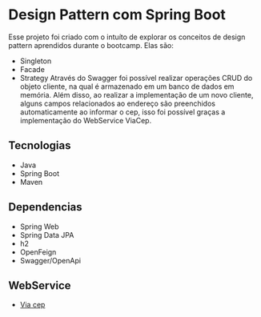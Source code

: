 
# Design Pattern com Spring Boot

Esse projeto foi criado com o intuíto de explorar os conceitos de design pattern aprendidos durante o bootcamp. Elas são:
* Singleton
* Facade
* Strategy
Através do Swagger foi possível realizar operações CRUD do objeto cliente, na qual é armazenado em um banco de dados em memória. Além disso, ao realizar a implementação de um novo cliente, alguns campos relacionados ao endereço são preenchidos automaticamente ao informar o cep, isso foi possível graças a implementação do WebService ViaCep.

## Tecnologias
* Java
* Spring Boot
* Maven

## Dependencias
* Spring Web
* Spring Data JPA
* h2
* OpenFeign
* Swagger/OpenApi

## WebService
* [Via cep](https://viacep.com.br/) 
